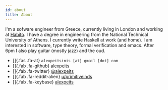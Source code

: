 ```yaml
---
id: about
title: About
---
```


I'm a sofware engineer from Greece, currently living in London and working at
[Habito](https://www.habito.com/). I have a degree in engineering from the
National Technical University of Athens. I currently write Haskell at work (and
home). I am interested in software, type theory, formal verification and emacs.
After 6pm I also play guitar (mostly jazz) and the oud.

- []{.fas .fa-at} `alexpeitsinis [at] gmail [dot] com`
- []{.fab .fa-github} [alexpeits](https://github.com/alexpeits)
- []{.fab .fa-twitter} [\@alexpeits](https://twitter.com/alexpeits)
- []{.fab .fa-reddit-alien} [u/primitiveinds](https://reddit.com/u/primitiveinds)
- []{.fab .fa-keybase} [alexpeits](https://keybase.io/alexpeits)
